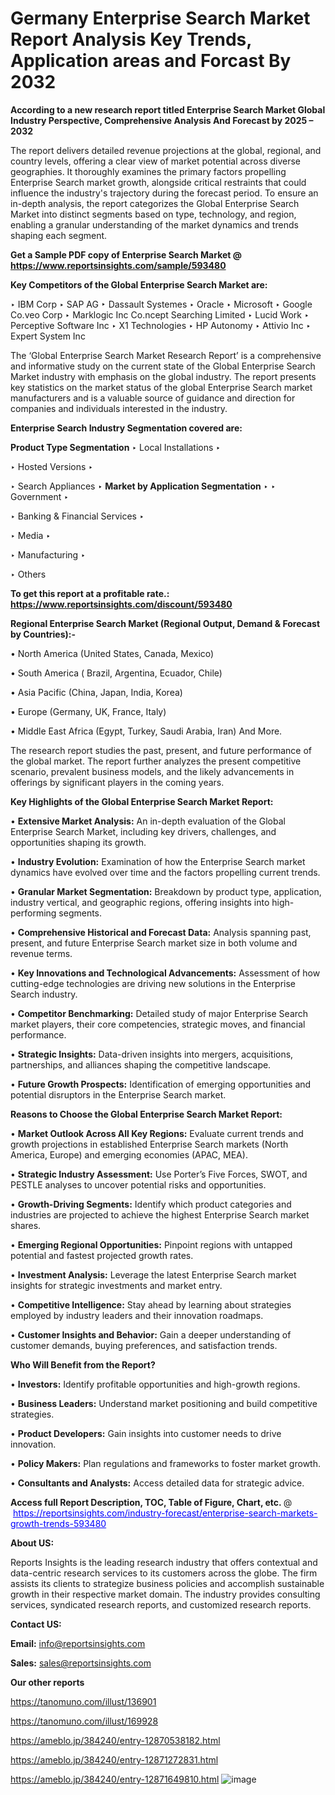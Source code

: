 # Germany Enterprise Search Market Report Analysis Key Trends, Application areas and Forcast By 2032

<strong>According to a new research report titled Enterprise Search Market Global Industry Perspective, Comprehensive Analysis And Forecast by 2025 – 2032</strong>

The report delivers detailed revenue projections at the global, regional, and country levels, offering a clear view of market potential across diverse geographies. It thoroughly examines the primary factors propelling Enterprise Search market growth, alongside critical restraints that could influence the industry's trajectory during the forecast period. To ensure an in-depth analysis, the report categorizes the Global Enterprise Search Market into distinct segments based on type, technology, and region, enabling a granular understanding of the market dynamics and trends shaping each segment.

<strong>Get a Sample PDF copy of Enterprise Search Market </strong><strong>@<a href=https://www.reportsinsights.com/sample/593480 style=color:#0000ff;> https://www.reportsinsights.com/sample/593480</a></strong></font>

<strong>Key Competitors of the Global Enterprise Search Market are:</strong>

‣ IBM Corp
‣ SAP AG
‣ Dassault Systemes
‣ Oracle
‣ Microsoft
‣ Google Co.veo Corp
‣ Marklogic Inc Co.ncept Searching Limited
‣ Lucid Work
‣ Perceptive Software Inc
‣ X1 Technologies
‣ HP Autonomy
‣ Attivio Inc
‣ Expert System Inc

The ‘Global Enterprise Search Market Research Report’ is a comprehensive and informative study on the current state of the Global Enterprise Search Market industry with emphasis on the global industry. The report presents key statistics on the market status of the global Enterprise Search market manufacturers and is a valuable source of guidance and direction for companies and individuals interested in the industry.

<strong>Enterprise Search Industry Segmentation covered are:</strong>

<strong>Product Type Segmentation</strong>
‣
Local Installations
‣ 

‣ Hosted Versions
‣ 

‣ Search Appliances
‣ 
<strong>Market by Application Segmentation</strong>
‣
‣  Government
‣ 

‣ Banking & Financial Services
‣ 

‣ Media
‣ 

‣ Manufacturing
‣ 

‣ Others

<strong>To get this report at a profitable rate.: <a href=https://www.reportsinsights.com/discount/593480 style=color:#0000ff;>https://www.reportsinsights.com/discount/593480</a></strong></font>

<strong>Regional Enterprise Search Market (Regional Output, Demand &amp; Forecast by Countries):-</strong>

• North America (United States, Canada, Mexico)

• South America ( Brazil, Argentina, Ecuador, Chile)

• Asia Pacific (China, Japan, India, Korea)

• Europe (Germany, UK, France, Italy)

• Middle East Africa (Egypt, Turkey, Saudi Arabia, Iran) And More.

The research report studies the past, present, and future performance of the global market. The report further analyzes the present competitive scenario, prevalent business models, and the likely advancements in offerings by significant players in the coming years.

<strong>Key Highlights of the Global Enterprise Search Market Report:</strong>

• <strong>Extensive Market Analysis:</strong> An in-depth evaluation of the Global Enterprise Search Market, including key drivers, challenges, and opportunities shaping its growth.

• <strong>Industry Evolution:</strong> Examination of how the Enterprise Search market dynamics have evolved over time and the factors propelling current trends.

• <strong>Granular Market Segmentation:</strong> Breakdown by product type, application, industry vertical, and geographic regions, offering insights into high-performing segments.

• <strong>Comprehensive Historical and Forecast Data:</strong> Analysis spanning past, present, and future Enterprise Search market size in both volume and revenue terms.

• <strong>Key Innovations and Technological Advancements:</strong> Assessment of how cutting-edge technologies are driving new solutions in the Enterprise Search industry.

• <strong>Competitor Benchmarking:</strong> Detailed study of major Enterprise Search market players, their core competencies, strategic moves, and financial performance.

• <strong>Strategic Insights:</strong> Data-driven insights into mergers, acquisitions, partnerships, and alliances shaping the competitive landscape.

• <strong>Future Growth Prospects:</strong> Identification of emerging opportunities and potential disruptors in the Enterprise Search market.

<strong>Reasons to Choose the Global Enterprise Search Market Report:</strong>

• <strong>Market Outlook Across All Key Regions:</strong> Evaluate current trends and growth projections in established Enterprise Search markets (North America, Europe) and emerging economies (APAC, MEA).

• <strong>Strategic Industry Assessment:</strong> Use Porter’s Five Forces, SWOT, and PESTLE analyses to uncover potential risks and opportunities.

• <strong>Growth-Driving Segments:</strong> Identify which product categories and industries are projected to achieve the highest Enterprise Search market shares.

• <strong>Emerging Regional Opportunities:</strong> Pinpoint regions with untapped potential and fastest projected growth rates.

• <strong>Investment Analysis:</strong> Leverage the latest Enterprise Search market insights for strategic investments and market entry.

• <strong>Competitive Intelligence:</strong> Stay ahead by learning about strategies employed by industry leaders and their innovation roadmaps.

• <strong>Customer Insights and Behavior:</strong> Gain a deeper understanding of customer demands, buying preferences, and satisfaction trends.

<strong>Who Will Benefit from the Report?</strong>

• <strong>Investors:</strong> Identify profitable opportunities and high-growth regions.

• <strong>Business Leaders:</strong> Understand market positioning and build competitive strategies.

• <strong>Product Developers:</strong> Gain insights into customer needs to drive innovation.

• <strong>Policy Makers:</strong> Plan regulations and frameworks to foster market growth.

• <strong>Consultants and Analysts:</strong> Access detailed data for strategic advice.
</ul>
<strong>Access full Report Description, TOC, Table of Figure, Chart, etc. </strong>@  <a href=https://reportsinsights.com/industry-forecast/enterprise-search-markets-growth-trends-593480 style=color:#0000ff;>https://reportsinsights.com/industry-forecast/enterprise-search-markets-growth-trends-593480</a></font>

<strong><strong>About US</strong>:</strong>

Reports Insights is the leading research industry that offers contextual and data-centric research services to its customers across the globe. The firm assists its clients to strategize business policies and accomplish sustainable growth in their respective market domain. The industry provides consulting services, syndicated research reports, and customized research reports.

<strong>Contact US:</strong>

<p class=""""><b>Email:</b> <a href=mailto:info@reportsinsights.com>info@reportsinsights.com</a></p>
<p class=""""><b>Sales:</b> <a href=mailto:sales@reportsinsights.com>sales@reportsinsights.com</a></p>

<strong>Our other reports</strong>

<a href=https://tanomuno.com/illust/136901>https://tanomuno.com/illust/136901</a>

<a href=https://tanomuno.com/illust/169928>https://tanomuno.com/illust/169928</a>

<a href=https://ameblo.jp/384240/entry-12870538182.html>https://ameblo.jp/384240/entry-12870538182.html</a>

<a href=https://ameblo.jp/384240/entry-12871272831.html>https://ameblo.jp/384240/entry-12871272831.html</a>

<a href=https://ameblo.jp/384240/entry-12871649810.html>https://ameblo.jp/384240/entry-12871649810.html</a>
![image](https://github.com/user-attachments/assets/f64c7d7e-62a0-4ac0-acce-14a99fadad00)
